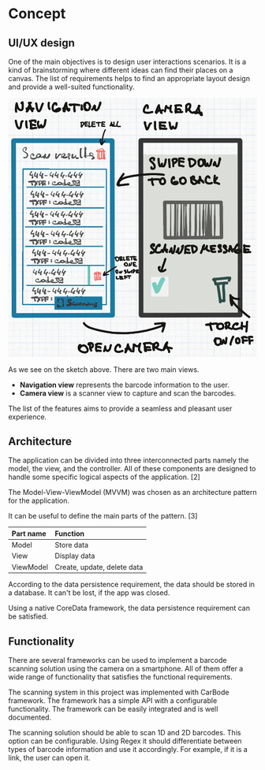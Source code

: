 # Concept

## UI/UX design

One of the main objectives is to design user interactions scenarios. It is a kind of brainstorming where different ideas can find their places on a canvas. The list of requirements helps to find an appropriate layout design and provide a well-suited functionality.

![Sketch: user interface and user experience design](Images/ui_ux_sketch.png)

As we see on the sketch above. There are two main views.

-   **Navigation view** represents the barcode information to the user.
-   **Camera view** is a scanner view to capture and scan the barcodes.

The list of the features aims to provide a seamless and pleasant user experience.

## Architecture

The application can be divided into three interconnected parts namely the model, the view, and the controller. All of these components are designed to handle some specific logical aspects of the application. [2]

The Model-View-ViewModel (MVVM) was chosen as an architecture pattern for the application.

It can be useful to define the main parts of the pattern. [3]

| Part name | Function                    |
| :-------- | :-------------------------- |
| Model     | Store data                  |
| View      | Display data                |
| ViewModel | Create, update, delete data |

According to the data persistence requirement, the data should be stored in a database. It can't be lost, if the app was closed.

Using a native CoreData framework, the data persistence requirement can be satisfied.

## Functionality

There are several frameworks can be used to implement a barcode scanning solution using the camera on a smartphone. All of them offer a wide range of functionality that satisfies the functional requirements.

The scanning system in this project was implemented with CarBode framework. The framework has a simple API with a configurable functionality. The framework can be easily integrated and is well documented.

The scanning solution should be able to scan 1D and 2D barcodes. This option can be configurable. Using Regex it should differentiate between types of barcode information and use it accordingly. For example, if it is a link, the user can open it.
